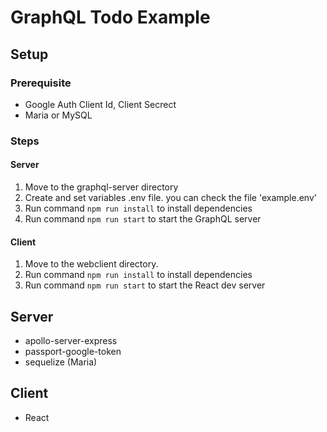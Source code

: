 # GraphQL Todo Example

## Setup

### Prerequisite

- Google Auth Client Id, Client Secrect
- Maria or MySQL

### Steps

#### Server

1. Move to the graphql-server directory
2. Create and set variables .env file. you can check the file 'example.env'
3. Run command `npm run install` to install dependencies
4. Run command `npm run start` to start the GraphQL server

#### Client

1. Move to the webclient directory.
2. Run command `npm run install` to install dependencies
3. Run command `npm run start` to start the React dev server

## Server

- apollo-server-express
- passport-google-token
- sequelize (Maria)

## Client

- React
